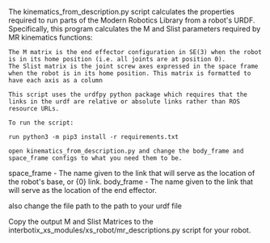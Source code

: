 The kinematics_from_description.py script calculates the properties required to run parts of the Modern Robotics Library from a robot's URDF. Specifically, this program calculates the M and Slist parameters required by MR kinematics functions:

    The M matrix is the end effector configuration in SE(3) when the robot is in its home position (i.e. all joints are at position 0).
    The Slist matrix is the joint screw axes expressed in the space frame when the robot is in its home position. This matrix is formatted to have each axis as a column
    
    This script uses the urdfpy python package which requires that the links in the urdf are relative or absolute links rather than ROS resource URLs.
    
    To run the script:
    
    run python3 -m pip3 install -r requirements.txt
    
    open kinematics_from_description.py and change the body_frame and space_frame configs to what you need them to be.
    
space_frame - The name given to the link that will serve as the location of the robot's base, or {0} link.
body_frame - The name given to the link that will serve as the location of the end effector.

also change the file path to the path to your urdf file

Copy the output M and Slist Matrices to the interbotix_xs_modules/xs_robot/mr_descriptions.py script for your robot.

